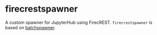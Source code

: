 # firecrestspawner

A custom spawner for JupyterHub using FirecREST.
`firecrestspawner` is based on [batchspawner](https://github.com/jupyterhub/batchspawner).
